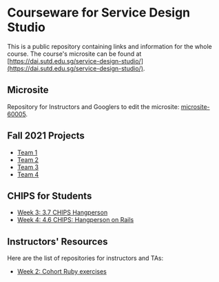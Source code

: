 # Courseware for Service Design Studio
This is a public repository containing links and information for the whole course. The course's microsite can be found at [https://dai.sutd.edu.sg/service-design-studio/](https://dai.sutd.edu.sg/service-design-studio/).

## Microsite
Repository for Instructors and Googlers to edit the microsite: [microsite-60005](https://github.com/Service-Design-Studio/microsite-60004).

## Fall 2021 Projects
- [Team 1](https://github.com/Service-Design-Studio/overseer-1d-final-project-team-1)
- [Team 2](https://github.com/Service-Design-Studio/1d-final-project-team-2)
- [Team 3](https://github.com/Service-Design-Studio/1d-final-project-team-3)
- [Team 4](https://github.com/Service-Design-Studio/1d-final-project-team-4)

## CHIPS for Students
* [Week 3: 3.7 CHIPS Hangperson](https://github.com/Service-Design-Studio/hw-sinatra-saas-hangperson)
* [Week 4: 4.6 CHIPS: Hangperson on Rails](https://github.com/Service-Design-Studio/hw-rails-hangperson)

## Instructors' Resources

Here are the list of repositories for instructors and TAs:
* [Week 2: Cohort Ruby exercises](https://github.com/Service-Design-Studio/intro_ruby_exercises)


